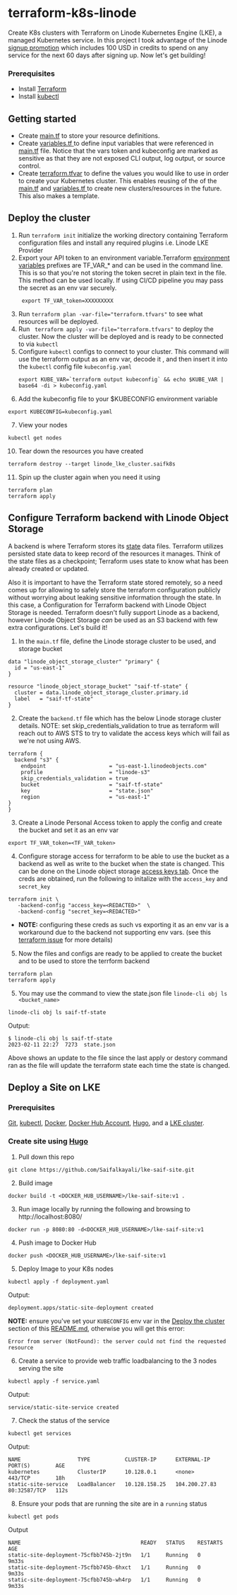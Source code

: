 # terraform-k8s-linode
Create K8s clusters with Terraform on Linode Kubernetes Engine (LKE), a managed Kubernetes service. In this project I took advantage of the Linode  [signup promotion](https://www.linode.com/lp/brand-free-credit/?utm_source=learnk8s&utm_medium=sponsor&utm_campaign=sponsor-learnk8s-terraform&utm_content=video-hardening_access&utm_term=) which includes  100 USD in credits to spend on any service for the next 60 days after signing  up. Now let's get building! 

### Prerequisites
- Install [Terraform](https://developer.hashicorp.com/terraform/downloads)
- Install [kubectl](https://kubernetes.io/docs/tasks/tools/install-kubectl/#install-kubectl-on-windows)

## Getting started
- Create [main.tf](https://github.com/Saifalkayali/terraform-k8s-linode/blob/main/main.tf) to store your resource definitions.
- Create [variables.tf ](https://github.com/Saifalkayali/terraform-k8s-linode/blob/main/variables.tf) to define input variables that were referenced in [main.tf](https://github.com/Saifalkayali/terraform-k8s-linode/blob/main/main.tf) file. Notice that the vars token and kubeconfig are marked as sensitive as that they are not exposed CLI output, log output, or source control.
- Create [terraform.tfvar](https://github.com/Saifalkayali/terraform-k8s-linode/blob/main/terraform.tfvars) to define the values you would like to use in order to create your Kubernetes cluster. This enables reusing of the of the [main.tf](https://github.com/Saifalkayali/terraform-k8s-linode/blob/main/main.tf) and [variables.tf ](https://github.com/Saifalkayali/terraform-k8s-linode/blob/main/variables.tf) to create new clusters/resources in the future. This also makes a template. 

## Deploy the cluster
1. Run `terraform init`  initialize the working directory containing Terraform configuration files and install any required plugins i.e. Linode LKE Provider
2. Export your API token to an environment variable.Terraform [environment variables](https://developer.hashicorp.com/terraform/cli/config/environment-variables) prefixes are TF_VAR_* and can be used in the command line. This is so that you're not storing the token secret in plain text in the file. This method can be used locally. If using  CI/CD pipeline you may pass the secret as an env var securely. 
    ```
     export TF_VAR_token=XXXXXXXXX
    ```
3. Run `terraform plan -var-file="terraform.tfvars"` to see what resources will be deployed. 
4. Run ` terraform apply -var-file="terraform.tfvars"` to deploy the cluster. Now the cluster will be deployed and is ready to be connected to via `kubectl`
5. Configure `kubectl` configs to connect to your cluster. This command will use the terraform output as an env var, decode it , and then insert it into the `kubectl` config file `kubeconfig.yaml`
    ```
    export KUBE_VAR=`terraform output kubeconfig` && echo $KUBE_VAR | base64 -di > kubeconfig.yaml 
    ```
6. Add the kubeconfig file to your $KUBECONFIG environment variable
```
export KUBECONFIG=kubeconfig.yaml
```
7. View your nodes
```
kubectl get nodes
```
10. Tear down the resources you have created
```
terraform destroy --target linode_lke_cluster.saifk8s
```
11. Spin up the cluster again when you need it using
```
terraform plan
terraform apply
```

## Configure Terraform backend with Linode Object Storage

A backend is where Terraform stores its [state](https://developer.hashicorp.com/terraform/language/state) data files. Terraform utilizes persisted state data to keep record of the resources it manages. Think of the state files as a checkpoint; Terraform uses state to know what has been already created or updated.

Also it is important to have the Terraform state stored remotely, so a need comes up for allowing to safely store the terraform configuration publicly without worrying about leaking sensitive information through the state. In this case, a Configuration for Terraform backend with Linode Object Storage is needed. Terraform doesn't fully support Linode as a backend, however Linode Object Storage _can_ be used as an S3 backend with few extra configurations. Let's build it!

1. In the  `main.tf` file, define the Linode storage cluster to be used, and storage bucket
```
data "linode_object_storage_cluster" "primary" {
  id = "us-east-1"
}

resource "linode_object_storage_bucket" "saif-tf-state" {
  cluster = data.linode_object_storage_cluster.primary.id
  label   = "saif-tf-state"
} 
```
2. Create the  `backend.tf` file which has the below Linode storage cluster details. 
NOTE: set skip_credentials_validation to true as terraform will reach out to AWS STS to try to validate the access keys which will fail as we're not using AWS.
```
terraform {
  backend "s3" {
    endpoint                    = "us-east-1.linodeobjects.com"
    profile                     = "linode-s3"
    skip_credentials_validation = true
    bucket                      = "saif-tf-state"
    key                         = "state.json"
    region                      = "us-east-1"
}
}
```
3. Create a Linode Personal Access token to apply the config and create the bucket and set it as an env var
```
export TF_VAR_token=<TF_VAR_token>
```
4. Configure storage access for terraform to be able to use the bucket as a backend as well as write to the bucket when the state is changed. This can be done on the Linode object storage [access keys tab](https://cloud.linode.com/object-storage/access-keys). Once the creds are obtained, run the following to initalize with the `access_key` and `secret_key` 
 ```
terraform init \
    -backend-config "access_key=<REDACTED>"  \
    -backend-config "secret_key=<REDACTED>"
```
   - **NOTE:** configuring these creds as such vs exporting it as an env var is a workaround due to the backend not supporting env vars. (see this [terraform issue](https://github.com/hashicorp/terraform/issues/13022#issuecomment-1426887003) for more details)


5. Now the files and configs are ready to be applied to create the bucket and to be used to store the terrform backend
```
terraform plan
terraform apply
```
5. You may use the command to view the state.json file `linode-cli obj ls <bucket_name>` 
```
linode-cli obj ls saif-tf-state
```
Output: 
```
$ linode-cli obj ls saif-tf-state
2023-02-11 22:27  7273  state.json
```
Above shows an update to the file since the last apply or destory command ran as the file will update the terraform state each time the state is changed.


## Deploy a Site on LKE

### Prerequisites
[Git](https://www.linode.com/docs/guides/how-to-deploy-a-static-site-on-linode-kubernetes-engine/#install-git), [kubectl](https://www.linode.com/docs/guides/how-to-deploy-a-static-site-on-linode-kubernetes-engine/#install-kubectl), [Docker](https://www.linode.com/docs/guides/how-to-deploy-a-static-site-on-linode-kubernetes-engine/#install-docker), [Docker Hub Account](https://www.linode.com/docs/guides/how-to-deploy-a-static-site-on-linode-kubernetes-engine/#sign-up-for-a-docker-hub-account), [Hugo](https://www.linode.com/docs/guides/how-to-deploy-a-static-site-on-linode-kubernetes-engine/#install-hugo), and a [LKE cluster](https://www.linode.com/docs/guides/deploy-and-manage-a-cluster-with-linode-kubernetes-engine-a-tutorial/).

### Create site using [Hugo](https://gohugo.io/)
1. Pull down this repo
```
git clone https://github.com/Saifalkayali/lke-saif-site.git
```
2. Build image 
```
docker build -t <DOCKER_HUB_USERNAME>/lke-saif-site:v1 .
```
3. Run image locally by running the following and browsing to http://localhost:8080/
```
docker run -p 8080:80 -d<DOCKER_HUB_USERNAME>/lke-saif-site:v1
```
4. Push image to Docker Hub
```
docker push <DOCKER_HUB_USERNAME>/lke-saif-site:v1
```
5. Deploy Image to your K8s nodes
```
kubectl apply -f deployment.yaml
```
Output:
```
deployment.apps/static-site-deployment created
```


**NOTE:** ensure you've set your `KUBECONFIG` env var in the [Deploy the cluster ](https://github.com/Saifalkayali/terraform-k8s-linode#deploy-the-cluster)section  of this [README.md](https://github.com/Saifalkayali/terraform-k8s-linode#readme), otherwise you will get this error: 

```
Error from server (NotFound): the server could not find the requested resource
```
6. Create a service to provide web traffic loadbalancing to the 3 nodes serving the site
```
kubectl apply -f service.yaml
```
Output: 
```
service/static-site-service created
```
7. Check the status of the service
```
kubectl get services
```
Output: 
```
NAME                  TYPE           CLUSTER-IP      EXTERNAL-IP     PORT(S)        AGE
kubernetes            ClusterIP      10.128.0.1      <none>          443/TCP        18h
static-site-service   LoadBalancer   10.128.158.25   104.200.27.83   80:32587/TCP   112s
```
8. Ensure your pods that are running the site are in a `running` status
```
kubectl get pods
```
Output
```
NAME                                      READY   STATUS    RESTARTS   AGE
static-site-deployment-75cfbb745b-2jt9n   1/1     Running   0          9m33s
static-site-deployment-75cfbb745b-6hxct   1/1     Running   0          9m33s
static-site-deployment-75cfbb745b-wh4rp   1/1     Running   0          9m33s
```

